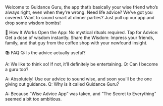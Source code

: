 Welcome to Guidance Guru, the app that’s basically your wise friend who’s always right, even when they're wrong. Need life advice? We’ve got you covered. Want to sound smart at dinner parties? Just pull up our app and drop some wisdom bombs!

🤔 How It Works
Open the App: No mystical rituals required.
Tap for Advice: Get a dose of wisdom instantly.
Share the Wisdom: Impress your friends, family, and that guy from the coffee shop with your newfound insight.

📚 FAQ
Q: Is the advice actually useful?

A: We like to think so! If not, it’ll definitely be entertaining.
Q: Can I become a guru too?

A: Absolutely! Use our advice to sound wise, and soon you'll be the one giving out guidance.
Q: Why is it called Guidance Guru?

A: Because “Wise Advice App” was taken, and “The Secret to Everything” seemed a bit too ambitious.
